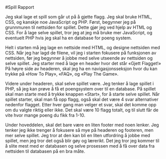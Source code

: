 #Spill Rapport

Jeg skal lage et spill som går ut på å gjette flagg. Jeg skal bruke HTML, CSS, og kanskje noe JavaScript og PHP. Først, begynner jeg på grunnmuren til nettsiden for spillet. Dette gjør jeg ved hjelp av HTML og CSS. For å lage selve spillet, tror jeg at jeg må bruke mer JavaScript, og eventuelt PHP hvis jeg skal ha en database for poeng system.

Helt i starten må jeg lage en nettside med HTML, og designe nettsiden med CSS. Når jeg har lagd de filene, vil jeg i starten fokusere på funksjonen av nettsiden, før jeg begynner å jobbe med selve utseende av nettsiden og selve spillet. Jeg starter med å lage en header hvor det står «Gjett Flagget!» På høyre side av headeren, skal jeg ha en navigasjonsseksjon hvor du kan trykke på «How To Play», «FAQ», og «Play The Game».

Videre under headeren, skal selve spillet være. Jeg tenker å lage spillet i PHP, så jeg kan prøve å få et poengsystem over til en database. På spillet skal man starte med å trykke knappen «Start», for å starte selve spillet. Når spillet starter, skal man få opp flagg, også skal det være 4 svar alternativer nedenfor flagget. Etter hver gang man velger et svar, skal det komme opp om du valgte riktig eller ikke. Det skal være 10 flagg totalt, og til slutt får de vite hvor mange poeng du fikk fra 1-10.

Under hoveddelen, skal det bare være en liten footer med noen lenker. Jeg tenker jeg ikke trenger å fokusere så mye på headeren og footeren, men mer selve spillet. Jeg tror at den kan bli en liten utfordring å jobbe med spillet, men jeg tror det også blir gøy og lærerikt. Det jeg tror jeg kommer til å slite mest med er databasen og selve prosessen med å få over data fra nettsiden til databasen på en bra måte.
